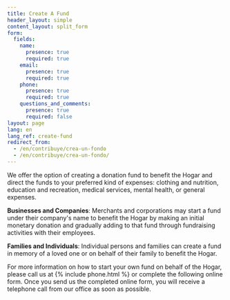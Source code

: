 ```yaml
---
title: Create A Fund
header_layout: simple
content_layout: split_form
form:
  fields:
    name:
      presence: true
      required: true
    email:
      presence: true
      required: true
    phone:
      presence: true
      required: true
    questions_and_comments:
      presence: true
      required: false
layout: page
lang: en
lang_ref: create-fund
redirect_from:
  - /en/contribuye/crea-un-fondo
  - /en/contribuye/crea-un-fondo/
---
```

We offer the option of creating a donation fund to benefit the Hogar and direct the funds to your preferred kind of expenses: clothing and nutrition, education and recreation, medical services, mental health, or general expenses.

<b>Businesses and Companies</b>: Merchants and corporations may start a fund under their company's name to benefit the Hogar by making an initial monetary donation and gradually adding to that fund through fundraising activities with their employees.

<b>Families and Individuals</b>: Individual persons and families can create a fund in memory of a loved one or on behalf of their family to benefit the Hogar.

For more information on how to start your own fund on behalf of the Hogar, please call us at {% include phone.html %} or complete the following online form. Once you send us the completed online form, you will receive a telephone call from our office as soon as possible. 
